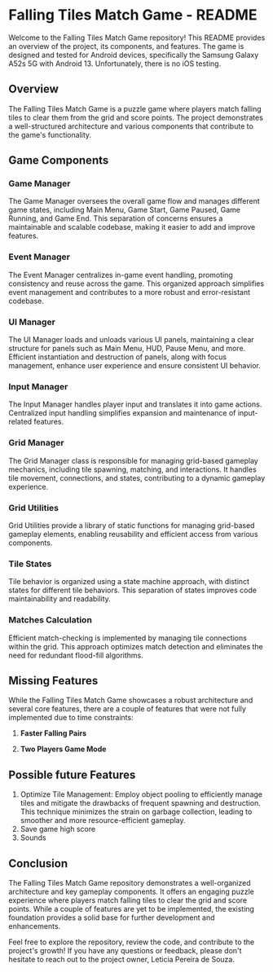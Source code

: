 # Falling Tiles Match Game - README

Welcome to the Falling Tiles Match Game repository! This README provides an overview of the project, its components, and features. The game is designed and tested for Android devices, specifically the Samsung Galaxy A52s 5G with Android 13. Unfortunately, there is no iOS testing.

## Overview

The Falling Tiles Match Game is a puzzle game where players match falling tiles to clear them from the grid and score points. The project demonstrates a well-structured architecture and various components that contribute to the game's functionality.

## Game Components

### Game Manager

The Game Manager oversees the overall game flow and manages different game states, including Main Menu, Game Start, Game Paused, Game Running, and Game End. This separation of concerns ensures a maintainable and scalable codebase, making it easier to add and improve features.

### Event Manager

The Event Manager centralizes in-game event handling, promoting consistency and reuse across the game. This organized approach simplifies event management and contributes to a more robust and error-resistant codebase.

### UI Manager

The UI Manager loads and unloads various UI panels, maintaining a clear structure for panels such as Main Menu, HUD, Pause Menu, and more. Efficient instantiation and destruction of panels, along with focus management, enhance user experience and ensure consistent UI behavior.

### Input Manager

The Input Manager handles player input and translates it into game actions. Centralized input handling simplifies expansion and maintenance of input-related features.

### Grid Manager

The Grid Manager class is responsible for managing grid-based gameplay mechanics, including tile spawning, matching, and interactions. It handles tile movement, connections, and states, contributing to a dynamic gameplay experience.

### Grid Utilities

Grid Utilities provide a library of static functions for managing grid-based gameplay elements, enabling reusability and efficient access from various components.

### Tile States

Tile behavior is organized using a state machine approach, with distinct states for different tile behaviors. This separation of states improves code maintainability and readability.

### Matches Calculation

Efficient match-checking is implemented by managing tile connections within the grid. This approach optimizes match detection and eliminates the need for redundant flood-fill algorithms.

## Missing Features

While the Falling Tiles Match Game showcases a robust architecture and several core features, there are a couple of features that were not fully implemented due to time constraints:

1.  **Faster Falling Pairs**

2.  **Two Players Game Mode**

## Possible future Features

1. Optimize Tile Management: Employ object pooling to efficiently manage tiles and mitigate the drawbacks of frequent spawning and destruction. This technique minimizes the strain on garbage collection, leading to smoother and more resource-efficient gameplay.
2. Save game high score
3. Sounds

## Conclusion

The Falling Tiles Match Game repository demonstrates a well-organized architecture and key gameplay components. It offers an engaging puzzle experience where players match falling tiles to clear the grid and score points. While a couple of features are yet to be implemented, the existing foundation provides a solid base for further development and enhancements.

Feel free to explore the repository, review the code, and contribute to the project's growth! If you have any questions or feedback, please don't hesitate to reach out to the project owner, Leticia Pereira de Souza.

